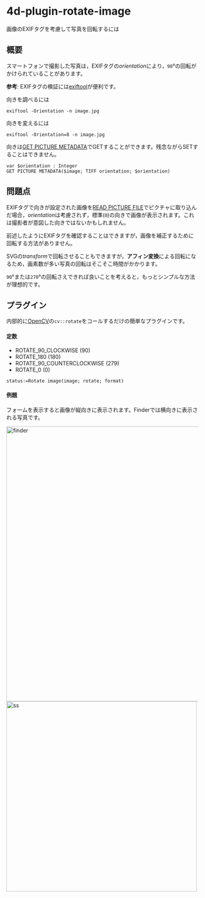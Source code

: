 # 4d-plugin-rotate-image
画像のEXIFタグを考慮して写真を回転するには

## 概要

スマートフォンで撮影した写真は，EXIFタグの*orientation*により，`90`°の回転がかけられていることがあります。

**参考**: EXIFタグの検証には[exiftool](https://exiftool.org)が便利です。

向きを調べるには

```
exiftool -Orientation -n image.jpg
```

向きを変えるには

```
exiftool -Orientation=8 -n image.jpg
```

向きは[GET PICTURE METADATA](https://doc.4d.com/4Dv19/4D/19.1/GET-PICTURE-METADATA.301-5652804.ja.html)でGETすることができます。残念ながらSETすることはできません。

```4d	
var $orientation : Integer
GET PICTURE METADATA($image; TIFF orientation; $orientation)
```

## 問題点

EXIFタグで向きが設定された画像を[READ PICTURE FILE](https://doc.4d.com/4Dv19/4D/19.1/READ-PICTURE-FILE.301-5652800.ja.html)でピクチャに取り込んだ場合，*orientation*は考慮されず，標準(`0`)の向きで画像が表示されます。これは撮影者が意図した向きではないかもしれません。

前述したようにEXIFタグを確認することはできますが，画像を補正するために回転する方法がありません。

SVGの*transform*で回転させることもできますが，**アフィン変換**による回転になるため，画素数が多い写真の回転はそこそこ時間がかかります。

`90`°または`270`°の回転さえできれば良いことを考えると，もっとシンプルな方法が理想的です。

## プラグイン

内部的に[OpenCV](https://opencv.org)の`cv::rotate`をコールするだけの簡単なプラグインです。

#### 定数

* ROTATE_90_CLOCKWISE (90)
* ROTATE_180 (180)
* ROTATE_90_COUNTERCLOCKWISE (279)
* ROTATE_0 (0)

```4d
status:=Rotate image(image; rotate; format)
```

#### 例題

フォームを表示すると画像が縦向きに表示されます。Finderでは横向きに表示される写真です。

<img width="721" alt="finder" src="https://user-images.githubusercontent.com/1725068/185327490-af028cf6-9ee2-41f7-b336-2f157d13e62a.png">
<img width="499" alt="ss" src="https://user-images.githubusercontent.com/1725068/185326430-f99191fc-9978-4abe-8ca1-704b074aa9d2.png">

